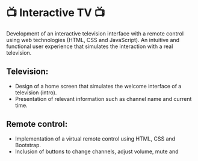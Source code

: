 # 📺 Interactive TV 📺

Development of an interactive television interface with a remote control using web technologies  (HTML, CSS and JavaScript). An intuitive and functional user experience that simulates the interaction with a real television.


## Television:

- Design of a home screen that simulates the welcome interface of a television (intro).
- Presentation of relevant information such as channel name and current time.

## Remote control:

- Implementation of a virtual remote control using HTML, CSS and Bootstrap.
- Inclusion of buttons to change channels, adjust volume, mute and 
